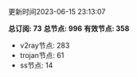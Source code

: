 更新时间2023-06-15 23:13:07

**总订阅: 73**
**总节点: 996**
**有效节点: 358**
- v2ray节点: 283
- trojan节点: 61
- ss节点: 14
